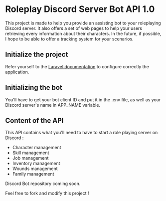 # Roleplay Discord Server Bot API 1.0
This project is made to help you provide an assisting bot to your roleplaying Discord server. It also offers a set of web pages to help your users retrieving every information about their characters. 
In the future, if possible, I hope to be able to offer a tracking system for your scenarios.

## Initialize the project
Refer yourself to the [Laravel documentation](https://laravel.com/docs/7.x/installation#configuration) to configure correctly the application.

## Initializing the bot
You'll have to get your bot client ID and put it in the .env file, as well as your Discord server's name in APP_NAME variable.

## Content of the API
This API contains what you'll need to have to start a role playing server on Discord :
* Character management
* Skill management
* Job management
* Inventory management
* Wounds management
* Family management

Discord Bot repository coming soon.

Feel free to fork and modify this project !